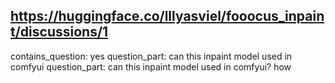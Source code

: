 ## https://huggingface.co/lllyasviel/fooocus_inpaint/discussions/1

contains_question: yes
question_part: can this inpaint model used in comfyui
question_part: can this inpaint model used in comfyui? how